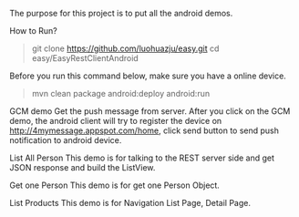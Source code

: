 The purpose for this project is to put all the android demos.

How to Run?
>git clone https://github.com/luohuazju/easy.git
>cd easy/EasyRestClientAndroid

Before you run this command below, make sure you have a online device.

>mvn clean package android:deploy android:run

GCM demo
Get the push message from server.
After you click on the GCM demo, the android client will try to register the device 
on http://4mymessage.appspot.com/home, click send button to send push notification to 
android device.

List All Person
This demo is for talking to the REST server side and get JSON response
and build the ListView.

Get one Person
This demo is for get one Person Object.

List Products
This demo is for Navigation List Page, Detail Page.
